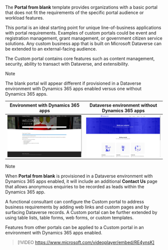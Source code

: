 The **Portal from blank** template provides organizations with a basic portal that does not fit the requirements of the specific portal audience or workload features.

This portal is an ideal starting point for unique line-of-business applications with portal requirements. Examples of custom portals could be event and registration management, grant management, or government citizen service solutions. Any custom business app that is built on Microsoft Dataverse can be extended to an external-facing audience.

The Custom portal contains core features such as content management, security, ability to transact with Dataverse, and extensibility.

>[!NOTE]
>The blank portal will appear different if provisioned in a Dataverse environment with Dynamics 365 apps enabled versus one without Dynamics 365 apps.

| Environment with Dynamics 365 apps                           | Dataverse environment without Dynamics 365 apps                    |
| ------------------------------------------------------------ | ------------------------------------------------------------ |
| ![Screenshot of Dynamics 365 Apps - Custom Home Page](../media/6-custom-portal.png "Custom Home Dynamics 365 apps") | ![Screenshot of blank CDS only for blank portal setup.](../media/6-cds-blank-Portal.png "CDS Blank Portal") |

> [!NOTE]
> When **Portal from blank** is provisioned in a Dataverse environment with Dynamics 365 apps enabled, it will include an additional **Contact Us** page that allows anonymous enquiries to be recorded as leads within the Dynamics 365 app. 

A functional consultant can configure the Custom portal to address business requirements by adding web links and custom pages and by surfacing Dataverse records. A Custom portal can be further extended by using table lists, table forms, web forms, or custom templates.

Features from other portals can be applied to a Custom portal in an environment with Dynamics 365 apps enabled.

> [!VIDEO https://www.microsoft.com/videoplayer/embed/RE4ynsK]

